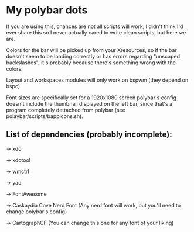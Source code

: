 # My polybar dots

If you are using this, chances are not all scripts will work, I didn't think I'd ever share this so I never actually cared to write clean scripts, but here we are.

Colors for the bar will be picked up from your Xresources, so if the bar doesn't seem to be loading correctly or has errors regarding "unscaped backslashes", it's probably because there's something wrong with the colors.

Layout and workspaces modules will only work on bspwm (they depend on bspc).

Font sizes are specifically set for a 1920x1080 screen
polybar's config doesn't include the thumbnail displayed on the left bar, since that's a program completely dettached from polybar (see polaybar/scripts/bappicons.sh).

## List of dependencies (probably incomplete):
-> xdo

-> xdotool

-> wmctrl

-> yad

-> FontAwesome

-> Caskaydia Cove Nerd Font (Any nerd font will work, but you'll need to change polybar's config)

-> CartographCF (You can change this one for any font of your liking)
